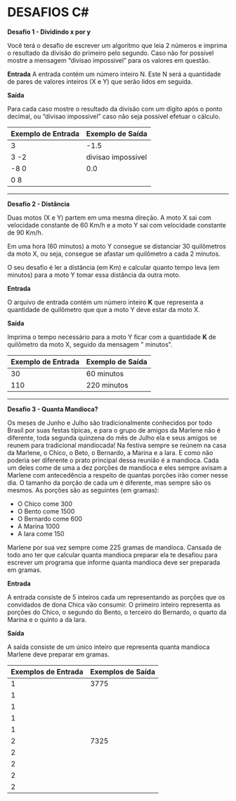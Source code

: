 # DESAFIOS C#

**Desafio 1 - Dividindo x por y**

Você terá o desafio de escrever um algoritmo que leia 2 números e imprima o resultado da divisão do primeiro pelo segundo. Caso não for possível mostre a mensagem “divisao impossivel” para os valores em questão.

**Entrada**
A entrada contém um número inteiro N. Este N será a quantidade de pares de valores inteiros (X e Y) que serão lidos em seguida.

**Saída**

Para cada caso mostre o resultado da divisão com um dígito após o ponto decimal, ou “divisao impossivel” caso não seja possível efetuar o cálculo. 

| Exemplo de Entrada | Exemplo de Saída   |
| ------------------ | ------------------ |
| 3                  | -1.5               |
| 3 -2               | divisao impossivel |
| -8 0               | 0.0                |
| 0 8                |                    |

________________________________________________________________________________

**Desafio 2 - Distância**

Duas motos (X e Y) partem em uma mesma direção. A moto X sai com velocidade constante de 60 Km/h e a moto Y sai com velocidade constante de 90 Km/h.

Em uma hora (60 minutos) a moto Y consegue se distanciar 30 quilômetros da moto X, ou seja, consegue se afastar um quilômetro a cada 2 minutos.

O seu desafio é ler a distância (em Km) e calcular quanto tempo leva (em minutos) para a moto Y tomar essa distância da outra moto.

**Entrada**

O arquivo de entrada contém um número inteiro **K** que representa a quantidade de quilômetro que que a moto Y deve estar da moto X.

**Saída**

Imprima o tempo necessário para a moto Y ficar com a quantidade **K** de quilômetro da moto X, seguido da mensagem " minutos". 

| Exemplo de Entrada | Exemplo de Saída |
| ------------------ | ---------------- |
| 30                 | 60 minutos       |
| 110                | 220 minutos      |

______________

**Desafio 3 - Quanta Mandioca?**

Os meses de Junho e Julho são tradicionalmente conhecidos por todo Brasil por suas festas típicas, e para o grupo de amigos da Marlene não é diferente, toda segunda quinzena do mês de Julho ela e seus amigos se reunem para tradicional mandiocada! Na festiva sempre se reúnem na casa da Marlene, o Chico, o Beto, o Bernardo, a Marina e a Iara. E como não poderia ser diferente o prato principal dessa reunião é a mandioca. Cada um deles come de uma a dez porções de mandioca e eles sempre avisam a Marlene com antecedência a respeito de quantas porções irão comer nesse dia. O tamanho da porção de cada um é diferente, mas sempre são os mesmos. As porções são as seguintes (em gramas):

- O Chico come 300
- O Bento come 1500
- O Bernardo come 600
- A Marina 1000
- A Iara come 150

Marlene por sua vez sempre come 225 gramas de mandioca. Cansada de todo ano ter que calcular quanta mandioca preparar ela te desafiou para escrever um programa que informe quanta mandioca deve ser preparada em gramas.

**Entrada**

A entrada consiste de 5 inteiros cada um representando as porções que os convidados de dona Chica vão consumir. O primeiro inteiro representa as porções do Chico, o segundo do Bento, o terceiro do Bernardo, o quarto da Marina e o quinto a da Iara.

**Saída**

A saída consiste de um único inteiro que representa quanta mandioca Marlene deve preparar em gramas.

| Exemplos de Entrada | Exemplos de Saída |
| ------------------- | ----------------- |
| 1                   | 3775              |
| 1                   |                   |
| 1                   |                   |
| 1                   |                   |
| 1                   |                   |
| 2                   | 7325              |
| 2                   |                   |
| 2                   |                   |
| 2                   |                   |
| 2                   |                   |

